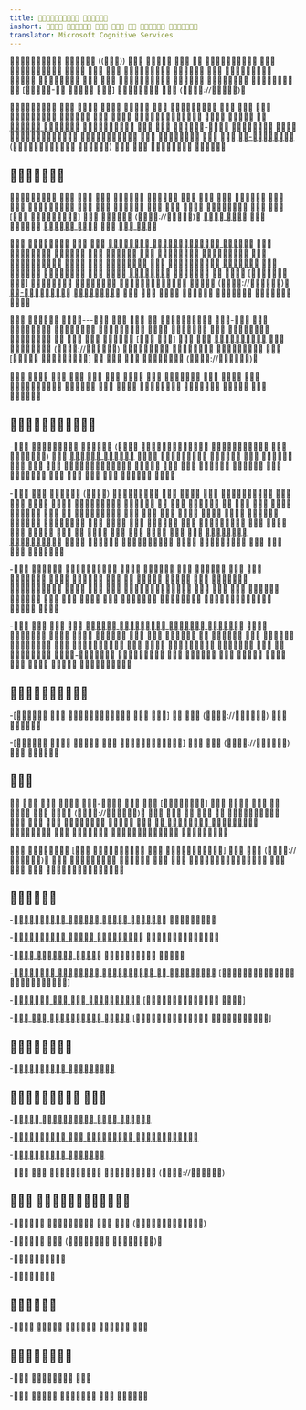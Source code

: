 ```yaml
---
title:  
inshort:       
translator: Microsoft Cognitive Services
---
```



  (())                        [-  ]   (://)

                  [ ](://)    -         [-](://) ( )    


---------

                      [ ]   (://) [ ](://)   [ ](://)  [ ](://)

    [  ](://)                [](://)      [](://)    [ ]     (://) [-](://) [](://)       

  ---     -              [ ]   [](://)   (://)     [ ]     (://)

                    


---------

-   (    )  [ ](://)                      

-   ()                                                  [ ](://)         

-     [   ](://)                            

-    [   ](://)                       -          


---------

-[    ]   (://)  

-[    ]   (://)  


---------

    -   []        (://)             [  ](://)     

  [   ]   (://)          


---------

-[   ](://) 

-[  ](://) 

-[  ](://)  

-[    ](://) \[
    \]

-[   ](://)
    \[ \]

-[  
    ](://) \[ \]


---------

-[ ](://)

 
---------

-[   ](://)

-[   ](://)

-[ ](://)

-    (://)


 
--------------------

-    ()

-  ( )

-

-


---------

-[ ](://)   


--------

-  

-    

